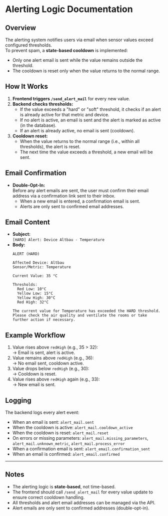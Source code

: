 # Alerting Logic Documentation

## Overview

The alerting system notifies users via email when sensor values exceed configured thresholds.  
To prevent spam, a **state-based cooldown** is implemented:
- Only one alert email is sent while the value remains outside the threshold.
- The cooldown is reset only when the value returns to the normal range.

## How It Works

1. **Frontend triggers `/send_alert_mail`** for every new value.
2. **Backend checks thresholds:**
   - If the value exceeds a "hard" or "soft" threshold, it checks if an alert is already active for that metric and device.
   - If no alert is active, an email is sent and the alert is marked as active (in the database).
   - If an alert is already active, no email is sent (cooldown).
3. **Cooldown reset:**
   - When the value returns to the normal range (i.e., within all thresholds), the alert is reset.
   - The next time the value exceeds a threshold, a new email will be sent.

## Email Confirmation

- **Double-Opt-In:**  
  Before any alert emails are sent, the user must confirm their email address via a confirmation link sent to their inbox.
  - When a new email is entered, a confirmation email is sent.
  - Alerts are only sent to confirmed email addresses.

## Email Content

- **Subject:**  
  `[HARD] Alert: Device Altbau - Temperature`
- **Body:**  
  ```
  ALERT (HARD)

  Affected Device: Altbau
  Sensor/Metric: Temperature

  Current Value: 35 °C

  Thresholds:
    Red Low: 10°C
    Yellow Low: 15°C
    Yellow High: 30°C
    Red High: 32°C

  The current value for Temperature has exceeded the HARD threshold.
  Please check the air quality and ventilate the rooms or take further action if necessary.
  ```

## Example Workflow

1. Value rises above `redHigh` (e.g., 35 > 32):  
   → Email is sent, alert is active.
2. Value remains above `redHigh` (e.g., 36):  
   → No email sent, cooldown active.
3. Value drops below `redHigh` (e.g., 30):  
   → Cooldown is reset.
4. Value rises above `redHigh` again (e.g., 33):  
   → New email is sent.

## Logging

The backend logs every alert event:
- When an email is sent: `alert_mail.sent`
- When the cooldown is active: `alert_mail.cooldown_active`
- When the cooldown is reset: `alert_mail.reset`
- On errors or missing parameters: `alert_mail.missing_parameters`, `alert_mail.unknown_metric`, `alert_mail.process_error`
- When a confirmation email is sent: `alert_email.confirmation_sent`
- When an email is confirmed: `alert_email.confirmed`

---

## Notes

- The alerting logic is **state-based**, not time-based.
- The frontend should call `/send_alert_mail` for every value update to ensure correct cooldown handling.
- All thresholds and alert email addresses can be managed via the API.
- Alert emails are only sent to confirmed addresses (double-opt-in).